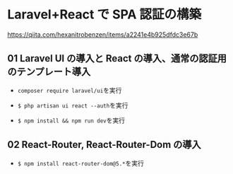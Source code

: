 # Laravel+React で SPA 認証の構築

https://qiita.com/hexanitrobenzen/items/a2241e4b925dfdc3e67b <br>

## 01 Laravel UI の導入と React の導入、通常の認証用のテンプレート導入

- `composer require laravel/ui`を実行<br>

* `$ php artisan ui react --auth`を実行<br>

- `$ npm install && npm run dev`を実行<br>

## 02 React-Router, React-Router-Dom の導入

- `$ npm install react-router-dom@5.*`を実行<br>
